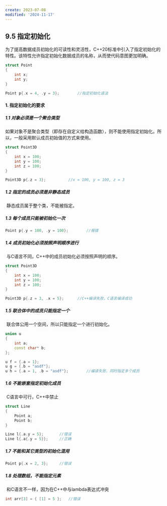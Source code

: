 ```yaml
---
create: 2023-07-08
modified: '2024-11-17'
---
```


## 9.5 指定初始化

​	为了提高数据成员初始化的可读性和灵活性，C++20标准中引入了指定初始化的特性。该特性允许指定初始化数据成员的名称，从而使代码意图更加明确。

```C++
struct Point
{
    int x;
    int y;
}

Point p{.x = 4, .y = 3};		//指定初始化语法
```

#### 1. 指定初始化的要求

##### 1.1 对象必须是一个聚合类型

​	如果对象不是聚合类型（即存在自定义给构造函数），则不能使用指定初始化。所以，一般采用默认成员初始值的方式来使用。

```C++
struct Point3D
{
    int x = 100;
    int y = 100;
    int z = 100;
}

Point3D p{.z = 3};			//x = 100, y = 100, z = 3
```

##### 1.2 指定的成员必须是非静态成员

​	静态成员属于整个类，不能被指定。

##### 1.3 每个成员只能被初始化一次

```C++
Point p{.y = 100, .y = 100};		//报错
```

##### 1.4 成员初始化必须按照声明顺序进行

​	与C语言不同，C++中的成员初始化必须按照声明的顺序。

```C++
struct Point3D
{
    int x = 100;
    int y = 100;
    int z = 100;
}

Point3D p{.z = 3, .x = 5};		//C++编译失败，C语言编译成功			
```

##### 1.5 联合体中的成员只能指定一个

​	联合体公用一个空间，所以只能指定一个进行初始化。

```C++
union u
{
    int a;
    const char* b;
};

u f = {.a = 1};
u g = {.b = "asdf"};
u h = {.a = 1, .b = "asdf"};		//编译失败，同时指定多个成员
```

##### 1.6 不能嵌套指定初始化成员

​	C语言中可行，C++中禁止

```C++
struct Line
{
    Point a;
    Point b;
}

Line l{.a.y = 5};		//错误
Line l{.a{.y = 5}};		//正确
```

##### 1.7 不能和其它类型的初始化混用

```C++
Point p{.x = 2, 3};		//错误
```

##### 1.8 处理数组，不能指定元素

​	和C语言不一样，因为在C++中与lambda表达式冲突

```C++
int arr[3] = { [1] = 5 };	//错误
```